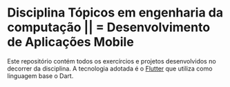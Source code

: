 # Disciplina Tópicos em engenharia da computação || = Desenvolvimento de Aplicações Mobile

Este repositório contém todos os exercírcios e projetos desenvolvidos no decorrer da disciplina. A tecnologia adotada é o [Flutter](https://flutter.dev/) que utiliza como linguagem base o Dart.
